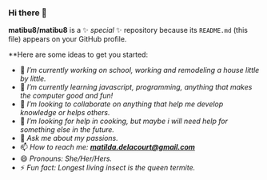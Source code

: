 ### Hi there 👋


**matibu8/matibu8** is a ✨ _special_ ✨ repository because its `README.md` (this file) appears on your GitHub profile.

**Here are some ideas to get you started:

- 🔭 *I’m currently working on school, working and remodeling a house little by little.*
- 🌱 *I’m currently learning javascript, programming, anything that makes the computer good and fun!*
- 👯 *I’m looking to collaborate on anything that help me develop knowledge or helps others.*
- 🤔 *I’m looking for help in cooking, but maybe i will need help for something else in the future.*
- 💬 *Ask me about my passions.*
- 📫 *How to reach me: **matilda.delacourt@gmail.com***
- 😄 *Pronouns: She/Her/Hers.*
- ⚡ *Fun fact: Longest living insect is the queen termite.*

